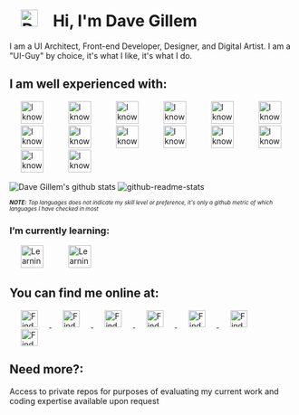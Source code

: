 
# <img src="https://www.davegillem.com/images/svg/dg-logo.svg" alt="DG Logo" width="30" height="30" hspace="20" /> Hi, I'm Dave Gillem 
I am a UI Architect, Front-end Developer, Designer, and Digital Artist. I am a "UI-Guy" by choice, it's what I like, it's what I do.

## I am well experienced with:
<p align="left">
  <img src="https://devicons.github.io/devicon/devicon.git/icons/javascript/javascript-original.svg" alt="I know Javascript" width="40" height="40" hspace="20" />
  <img src="https://devicons.github.io/devicon/devicon.git/icons/typescript/typescript-original.svg" alt="I know Typescript" width="40" height="40" hspace="20" />
  <img src="https://devicons.github.io/devicon/devicon.git/icons/react/react-original-wordmark.svg" alt="I know React.js" width="40" height="40" hspace="20" />
  <img src="https://devicons.github.io/devicon/devicon.git/icons/vuejs/vuejs-original-wordmark.svg" alt="I know Vue.js" width="40" height="40" hspace="20" />
  <img src="https://devicons.github.io/devicon/devicon.git/icons/html5/html5-original-wordmark.svg" alt="I know HTML" width="40" height="40" hspace="20" />
  <img src="https://devicons.github.io/devicon/devicon.git/icons/css3/css3-original-wordmark.svg" alt="I know CSS" width="40" height="40" hspace="20" />
  <img src="https://devicons.github.io/devicon/devicon.git/icons/sass/sass-original.svg" alt="I know SASS/SCSS" width="40" height="40" hspace="20" />
  <img src="https://devicons.github.io/devicon/devicon.git/icons/webpack/webpack-original.svg" alt="I know Webpack" width="40" height="40" hspace="20" />
  <img src="https://www.vectorlogo.zone/logos/babeljs/babeljs-icon.svg" alt="I know Babel" width="40" height="40" hspace="20" />
  <img src="https://devicons.github.io/devicon/devicon.git/icons/bootstrap/bootstrap-plain.svg" alt="I know Bootstrap" width="40" height="40" hspace="20" />
  <img src="https://www.vectorlogo.zone/logos/git-scm/git-scm-icon.svg" alt="I know Git" width="40" height="40" hspace="20" />
  <img src="https://www.vectorlogo.zone/logos/sketchapp/sketchapp-icon.svg" alt="I know Sketch" width="40" height="40" hspace="20" />
  <img src="https://devicons.github.io/devicon/devicon.git/icons/photoshop/photoshop-plain.svg" alt="I know Adobe Photoshop" width="40" height="40" hspace="20" />
  <img src="https://www.vectorlogo.zone/logos/adobe_illustrator/adobe_illustrator-icon.svg" alt="I know Adobe Illustrator" width="40" height="40" hspace="20" />
</p>


![Dave Gillem's github stats](https://github-readme-stats.vercel.app/api?username=davegillem&show_icons=true&theme=vue-dark&count_private=true&langs_count=5&include_all_commits=true) ![github-readme-stats](https://github-readme-stats.vercel.app/api/top-langs/?username=davegillem&show_icons=true&theme=vue-dark&count_private=true&langs_count=5&include_all_commits=true&include_all_commits=true&hide=html) 

<sub><sup><i><b>NOTE:</b> Top languages does not indicate my skill level or preference, it's only a github metric of which languages I have checked in most</i></sup></sub>

### I’m currently learning:
<p align="left">
  <img src="https://devicons.github.io/devicon/devicon.git/icons/nodejs/nodejs-original-wordmark.svg" alt="Learning Node.js" width="40" height="40" hspace="20" />
  <img src="https://www.vectorlogo.zone/logos/graphql/graphql-icon.svg" alt="Learning GraphQL" width="40" height="40" hspace="20" />
</p>

## You can find me online at:
<p align="left">
<a href="https://linkedin.com/in/davegillem" target="blank" title="Find me on LinkedIn" >
<img  src="https://www.vectorlogo.zone/logos/linkedin/linkedin-icon.svg" alt="Find me on LinkedIn" height="30" width="30" hspace="20" />
</a> 
<a href="https://codepen.io/davegillem" target="blank" title="Find me on Codepen" >
<img  src="https://www.vectorlogo.zone/logos/codepen/codepen-icon.svg" alt="Find me on Codepen" height="30" width="30" hspace="20" />
</a> 
<a href="https://dev.to/davegillem" target="blank" title="Find me on Dev.to" >
<img  src="https://www.vectorlogo.zone/logos/devto/devto-icon.svg" alt="Find me on Dev.to" height="30" width="30" hspace="20" />
</a> 
<a href="https://stackoverflow.com/users/davegillem" target="blank" title="Find me on Stack Overflow" >
<img  src="https://www.vectorlogo.zone/logos/stackoverflow/stackoverflow-icon.svg" alt="Find me on Stack Overflow" height="30" width="30" hspace="20" />
</a> 
<a href="https://codesandbox.com/davegillem" target="blank" title="Find me on CodeSandbox" >
<img  src="https://cdn.jsdelivr.net/npm/simple-icons@3.0.1/icons/codesandbox.svg" alt="Find me on CodeSandbox" height="30" width="30" hspace="20" />
</a> 
<a href="https://dribbble.com/davegillem" target="blank" title="Find me on Dribbble" >
<img  src="https://www.vectorlogo.zone/logos/dribbble/dribbble-icon.svg" alt="Find me on Dribbble" height="30" width="30" hspace="20" />
</a> 
<a href="https://www.behance.net/davegillem" target="blank" title="Find me on Behance" >
<img  src="https://www.vectorlogo.zone/logos/behance/behance-icon.svg" alt="Find me on Behance" height="30" width="30" hspace="20" />
</a>
</p>

## Need more?:
<p align="left">
Access to private repos for purposes of evaluating my current work and coding expertise available upon request
</p>
